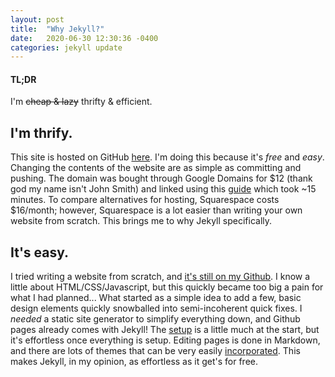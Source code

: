 ```yaml
---
layout: post
title:  "Why Jekyll?"
date:   2020-06-30 12:30:36 -0400
categories: jekyll update
---
```

#### TL;DR
I'm ~~cheap & lazy~~ thrifty & efficient.

## I'm thrify.
This site is hosted on GitHub [here](https://github.com/nilnate/personalWebsite). I'm doing this because it's *free* and *easy*. Changing the contents of the website are as simple as committing and pushing. The domain was bought through Google Domains for $12 (thank god my name isn't John Smith) and linked using this [guide](https://dev.to/trentyang/how-to-setup-google-domain-for-github-pages-1p58) which took ~15 minutes. To compare alternatives for hosting, Squarespace costs $16/month; however, Squarespace is a lot easier than writing your own website from scratch. This brings me to why Jekyll specifically.

## It's easy.
I tried writing a website from scratch, and [it's still on my Github](https://github.com/nilnate/personalWebsite/tree/master/oldDocs/docs). I know a little about HTML/CSS/Javascript, but this quickly became too big a pain for what I had planned... What started as a simple idea to add a few, basic design elements quickly snowballed into semi-incoherent quick fixes. I *needed* a static site generator to simplify everything down, and Github pages already comes with Jekyll! The [setup](https://help.github.com/en/github/working-with-github-pages/setting-up-a-github-pages-site-with-jekyll) is a little much at the start, but it's effortless once everything is setup. Editing pages is done in Markdown, and there are lots of themes that can be very easily [incorporated](https://help.github.com/en/enterprise/2.14/user/articles/adding-a-jekyll-theme-to-your-github-pages-site). This makes Jekyll, in my opinion, as effortless as it get's for free.
